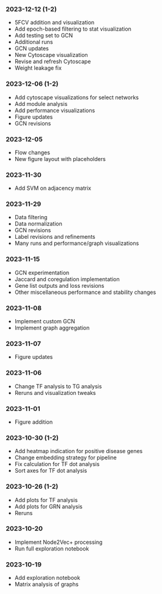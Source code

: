 ### 2023-12-12 (1-2)
- 5FCV addition and visualization
- Add epoch-based filtering to stat visualization
- Add testing set to GCN
- Additional runs
- GCN updates
- New Cytoscape visualization
- Revise and refresh Cytoscape
- Weight leakage fix

### 2023-12-06 (1-2)
- Add cytoscape visualizations for select networks
- Add module analysis
- Add performance visualizations
- Figure updates
- GCN revisions

### 2023-12-05
- Flow changes
- New figure layout with placeholders

### 2023-11-30
- Add SVM on adjacency matrix

### 2023-11-29
- Data filtering
- Data normalization
- GCN revisions
- Label revisions and refinements
- Many runs and performance/graph visualizations

### 2023-11-15
- GCN experimentation
- Jaccard and coregulation implementation
- Gene list outputs and loss revisions
- Other miscellaneous performance and stability changes

### 2023-11-08
- Implement custom GCN
- Implement graph aggregation

### 2023-11-07
- Figure updates

### 2023-11-06
- Change TF analysis to TG analysis
- Reruns and visualization tweaks

### 2023-11-01
- Figure addition

### 2023-10-30 (1-2)
- Add heatmap indication for positive disease genes
- Change embedding strategy for pipeline
- Fix calculation for TF dot analysis
- Sort axes for TF dot analysis

### 2023-10-26 (1-2)
- Add plots for TF analysis
- Add plots for GRN analysis
- Reruns

### 2023-10-20
- Implement Node2Vec+ processing
- Run full exploration notebook

### 2023-10-19
- Add exploration notebook
- Matrix analysis of graphs
